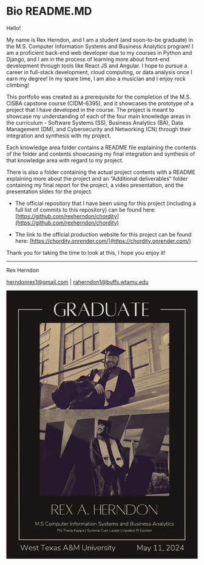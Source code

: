 # Bio README.MD

Hello! 

My name is Rex Herndon, and I am a student (and soon-to-be graduate) in the M.S. Computer Information Systems and Business Analytics program! I am a proficient back-end web developer due to my courses in Python and Django, and I am in the process of learning more about front-end development through tools like React JS and Angular. I hope to pursue a career in full-stack development, cloud computing, or data analysis once I earn my degree! In my spare time, I am also a musician and I enjoy rock climbing!

This portfolio was created as a prerequisite for the completion of the M.S. CISBA capstone course (CIDM-6395), and it showcases the prototype of a project that I have developed in the course. The project is meant to showcase my understanding of each of the four main knowledge areas in the curriculum - Software Systems (SS), Business Analytics (BA), Data Management (DM), and Cybersecurity and Networking (CN) through their integration and synthesis with my project.

Each knowledge area folder contains a README file explaining the contents of the folder and contents showcasing my final integration and synthesis of that knowledge area with regard to my project.

There is also a folder containing the actual project contents with a README explaining more about the project and an “Additional deliverables” folder containing my final report for the project, a video presentation, and the presentation slides for the project.

- The official repository that I have been using for this project (including a full list of commits to this repository) can be found here: [https://github.com/rexherndon/chordity](https://github.com/rexherndon/chordity)

- The link to the official production website for this project can be found here: [https://chordity.onrender.com/](https://chordity.onrender.com/)

Thank you for taking the time to look at this, I hope you enjoy it!

---

Rex Herndon

[herndonrex1@gmail.com](mailto:herndonrex1@gmail.com) | raherndon1@buffs.wtamu.edu



![rex-bio-photo.jpg](rex-bio-photo.jpg)